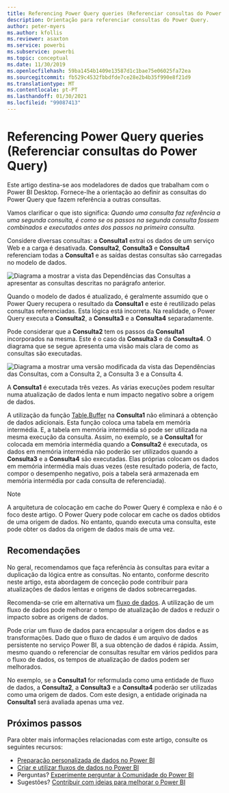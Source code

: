 ```yaml
---
title: Referencing Power Query queries (Referenciar consultas do Power Query)
description: Orientação para referenciar consultas do Power Query.
author: peter-myers
ms.author: kfollis
ms.reviewer: asaxton
ms.service: powerbi
ms.subservice: powerbi
ms.topic: conceptual
ms.date: 11/30/2019
ms.openlocfilehash: 59ba1454b1409e13587d1c1bae75e06025fa72ea
ms.sourcegitcommit: fb529c4532fbbdfde7ce28e2b4b35f990e8f21d9
ms.translationtype: MT
ms.contentlocale: pt-PT
ms.lasthandoff: 01/30/2021
ms.locfileid: "99087413"
---
```

# <a name="referencing-power-query-queries"></a>Referencing Power Query queries (Referenciar consultas do Power Query)

Este artigo destina-se aos modeladores de dados que trabalham com o Power BI Desktop. Fornece-lhe a orientação ao definir as consultas do Power Query que fazem referência a outras consultas.

Vamos clarificar o que isto significa: _Quando uma consulta faz referência a uma segunda consulta, é como se os passos na segunda consulta fossem combinados e executados antes dos passos na primeira consulta._

Considere diversas consultas: a **Consulta1** extrai os dados de um serviço Web e a carga é desativada. **Consulta2**, **Consulta3** e **Consulta4** referenciam todas a **Consulta1** e as saídas destas consultas são carregadas no modelo de dados.

![Diagrama a mostrar a vista das Dependências das Consultas a apresentar as consultas descritas no parágrafo anterior.](media/power-query-referenced-queries/query-dependencies-web-service.png)

Quando o modelo de dados é atualizado, é geralmente assumido que o Power Query recupera o resultado da **Consulta1** e este é reutilizado pelas consultas referenciadas. Esta lógica está incorreta. Na realidade, o Power Query executa a **Consulta2**, a **Consulta3** e a **Consulta4** separadamente.

Pode considerar que a **Consulta2** tem os passos da **Consulta1** incorporados na mesma. Este é o caso da **Consulta3** e da **Consulta4**. O diagrama que se segue apresenta uma visão mais clara de como as consultas são executadas.

![Diagrama a mostrar uma versão modificada da vista das Dependências das Consultas, com a Consulta 2, a Consulta 3 e a Consulta 4.](media/power-query-referenced-queries/query-dependencies-web-service-concept.png)

A **Consulta1** é executada três vezes. As várias execuções podem resultar numa atualização de dados lenta e num impacto negativo sobre a origem de dados.

A utilização da função [Table.Buffer](/powerquery-m/table-buffer) na **Consulta1** não eliminará a obtenção de dados adicionais. Esta função coloca uma tabela em memória intermédia. E, a tabela em memória intermédia só pode ser utilizada na mesma execução da consulta. Assim, no exemplo, se a **Consulta1** for colocada em memória intermédia quando a **Consulta2** é executada, os dados em memória intermédia não poderão ser utilizados quando a **Consulta3** e a **Consulta4** são executadas. Elas próprias colocam os dados em memória intermédia mais duas vezes (este resultado poderia, de facto, compor o desempenho negativo, pois a tabela será armazenada em memória intermédia por cada consulta de referenciada).

> [!NOTE]
> A arquitetura de colocação em cache do Power Query é complexa e não é o foco deste artigo. O Power Query pode colocar em cache os dados obtidos de uma origem de dados. No entanto, quando executa uma consulta, este pode obter os dados da origem de dados mais de uma vez.

## <a name="recommendations"></a>Recomendações

No geral, recomendamos que faça referência às consultas para evitar a duplicação da lógica entre as consultas. No entanto, conforme descrito neste artigo, esta abordagem de conceção pode contribuir para atualizações de dados lentas e origens de dados sobrecarregadas.

Recomenda-se crie em alternativa um [fluxo de dados](../transform-model/dataflows/dataflows-introduction-self-service.md). A utilização de um fluxo de dados pode melhorar o tempo de atualização de dados e reduzir o impacto sobre as origens de dados.

Pode criar um fluxo de dados para encapsular a origem dos dados e as transformações. Dado que o fluxo de dados é um arquivo de dados persistente no serviço Power BI, a sua obtenção de dados é rápida. Assim, mesmo quando o referenciar de consultas resultar em vários pedidos para o fluxo de dados, os tempos de atualização de dados podem ser melhorados.

No exemplo, se a **Consulta1** for reformulada como uma entidade de fluxo de dados, a **Consulta2**, a **Consulta3** e a **Consulta4** poderão ser utilizadas como uma origem de dados. Com este design, a entidade originada na **Consulta1** será avaliada apenas uma vez.

## <a name="next-steps"></a>Próximos passos

Para obter mais informações relacionadas com este artigo, consulte os seguintes recursos:

- [Preparação personalizada de dados no Power BI](../transform-model/dataflows/dataflows-introduction-self-service.md)
- [Criar e utilizar fluxos de dados no Power BI](../transform-model/dataflows/dataflows-create.md)
- Perguntas? [Experimente perguntar à Comunidade do Power BI](https://community.powerbi.com/)
- Sugestões? [Contribuir com ideias para melhorar o Power BI](https://ideas.powerbi.com/)